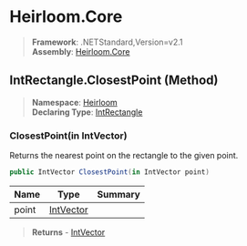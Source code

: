 # Heirloom.Core

> **Framework**: .NETStandard,Version=v2.1  
> **Assembly**: [Heirloom.Core][0]

## IntRectangle.ClosestPoint (Method)

> **Namespace**: [Heirloom][0]  
> **Declaring Type**: [IntRectangle][1]

### ClosestPoint(in IntVector)

Returns the nearest point on the rectangle to the given point.

```cs
public IntVector ClosestPoint(in IntVector point)
```

| Name  | Type           | Summary |
|-------|----------------|---------|
| point | [IntVector][2] |         |

> **Returns** - [IntVector][2]

[0]: ../../../Heirloom.Core.md
[1]: ../IntRectangle.md
[2]: ../IntVector.md
